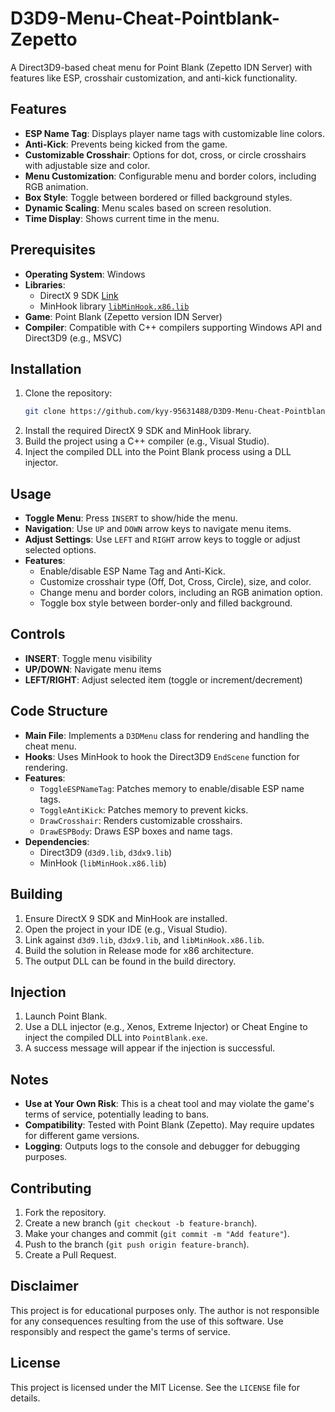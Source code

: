 # D3D9-Menu-Cheat-Pointblank-Zepetto

A Direct3D9-based cheat menu for Point Blank (Zepetto IDN Server) with features like ESP, crosshair customization, and anti-kick functionality.

## Features
- **ESP Name Tag**: Displays player name tags with customizable line colors.
- **Anti-Kick**: Prevents being kicked from the game.
- **Customizable Crosshair**: Options for dot, cross, or circle crosshairs with adjustable size and color.
- **Menu Customization**: Configurable menu and border colors, including RGB animation.
- **Box Style**: Toggle between bordered or filled background styles.
- **Dynamic Scaling**: Menu scales based on screen resolution.
- **Time Display**: Shows current time in the menu.

## Prerequisites
- **Operating System**: Windows
- **Libraries**:
  - DirectX 9 SDK [Link](https://www.microsoft.com/en-us/download/details.aspx?id=6812)
  - MinHook library [`libMinHook.x86.lib`](https://github.com/TsudaKageyu/minhook)
- **Game**: Point Blank (Zepetto version IDN Server)
- **Compiler**: Compatible with C++ compilers supporting Windows API and Direct3D9 (e.g., MSVC)

## Installation
1. Clone the repository:
   ```bash
   git clone https://github.com/kyy-95631488/D3D9-Menu-Cheat-Pointblank-Zepetto.git
   ```
2. Install the required DirectX 9 SDK and MinHook library.
3. Build the project using a C++ compiler (e.g., Visual Studio).
4. Inject the compiled DLL into the Point Blank process using a DLL injector.

## Usage
- **Toggle Menu**: Press `INSERT` to show/hide the menu.
- **Navigation**: Use `UP` and `DOWN` arrow keys to navigate menu items.
- **Adjust Settings**: Use `LEFT` and `RIGHT` arrow keys to toggle or adjust selected options.
- **Features**:
  - Enable/disable ESP Name Tag and Anti-Kick.
  - Customize crosshair type (Off, Dot, Cross, Circle), size, and color.
  - Change menu and border colors, including an RGB animation option.
  - Toggle box style between border-only and filled background.

## Controls
- **INSERT**: Toggle menu visibility
- **UP/DOWN**: Navigate menu items
- **LEFT/RIGHT**: Adjust selected item (toggle or increment/decrement)

## Code Structure
- **Main File**: Implements a `D3DMenu` class for rendering and handling the cheat menu.
- **Hooks**: Uses MinHook to hook the Direct3D9 `EndScene` function for rendering.
- **Features**:
  - `ToggleESPNameTag`: Patches memory to enable/disable ESP name tags.
  - `ToggleAntiKick`: Patches memory to prevent kicks.
  - `DrawCrosshair`: Renders customizable crosshairs.
  - `DrawESPBody`: Draws ESP boxes and name tags.
- **Dependencies**:
  - Direct3D9 (`d3d9.lib`, `d3dx9.lib`)
  - MinHook (`libMinHook.x86.lib`)

## Building
1. Ensure DirectX 9 SDK and MinHook are installed.
2. Open the project in your IDE (e.g., Visual Studio).
3. Link against `d3d9.lib`, `d3dx9.lib`, and `libMinHook.x86.lib`.
4. Build the solution in Release mode for x86 architecture.
5. The output DLL can be found in the build directory.

## Injection
1. Launch Point Blank.
2. Use a DLL injector (e.g., Xenos, Extreme Injector) or Cheat Engine to inject the compiled DLL into `PointBlank.exe`.
3. A success message will appear if the injection is successful.

## Notes
- **Use at Your Own Risk**: This is a cheat tool and may violate the game's terms of service, potentially leading to bans.
- **Compatibility**: Tested with Point Blank (Zepetto). May require updates for different game versions.
- **Logging**: Outputs logs to the console and debugger for debugging purposes.

## Contributing
1. Fork the repository.
2. Create a new branch (`git checkout -b feature-branch`).
3. Make your changes and commit (`git commit -m "Add feature"`).
4. Push to the branch (`git push origin feature-branch`).
5. Create a Pull Request.

## Disclaimer
This project is for educational purposes only. The author is not responsible for any consequences resulting from the use of this software. Use responsibly and respect the game's terms of service.

## License
This project is licensed under the MIT License. See the `LICENSE` file for details.